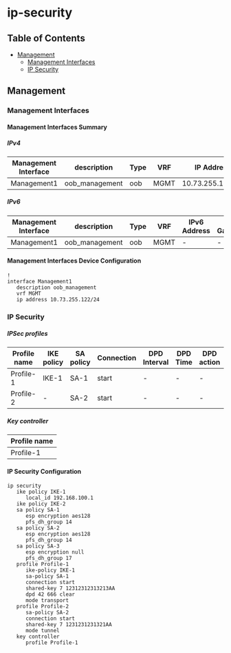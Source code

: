 # ip-security

## Table of Contents

- [Management](#management)
  - [Management Interfaces](#management-interfaces)
  - [IP Security](#ip-security)

## Management

### Management Interfaces

#### Management Interfaces Summary

##### IPv4

| Management Interface | description | Type | VRF | IP Address | Gateway |
| -------------------- | ----------- | ---- | --- | ---------- | ------- |
| Management1 | oob_management | oob | MGMT | 10.73.255.122/24 | 10.73.255.2 |

##### IPv6

| Management Interface | description | Type | VRF | IPv6 Address | IPv6 Gateway |
| -------------------- | ----------- | ---- | --- | ------------ | ------------ |
| Management1 | oob_management | oob | MGMT | - | - |

#### Management Interfaces Device Configuration

```eos
!
interface Management1
   description oob_management
   vrf MGMT
   ip address 10.73.255.122/24
```


### IP Security

##### IPSec profiles

| Profile name | IKE policy | SA policy | Connection | DPD Interval | DPD Time | DPD action | Mode |
| ------------ | ---------- | ----------| ---------- | ------------ | -------- | ---------- | ---- |
| Profile-1 | IKE-1 | SA-1 | start | - | - | - | transport |
| Profile-2 | - | SA-2 | start | - | - | - | tunnel |

##### Key controller

| Profile name |
| ------------ |
| Profile-1 |

#### IP Security Configuration

```eos
ip security
   ike policy IKE-1
      local_id 192.168.100.1
   ike policy IKE-2
   sa policy SA-1
      esp encryption aes128
      pfs_dh_group 14
   sa policy SA-2
      esp encryption aes128
      pfs_dh_group 14
   sa policy SA-3
      esp encryption null
      pfs_dh_group 17
   profile Profile-1
      ike-policy IKE-1
      sa-policy SA-1
      connection start
      shared-key 7 12312312313213AA
      dpd 42 666 clear
      mode transport
   profile Profile-2
      sa-policy SA-2
      connection start
      shared-key 7 1231231231321AA
      mode tunnel
   key controller
      profile Profile-1
```
